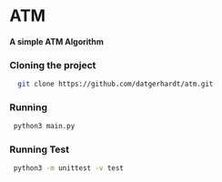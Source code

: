 # ATM

#### A simple ATM Algorithm

### Cloning the project

```bash
  git clone https://github.com/datgerhardt/atm.git
```

### Running

```bash
 python3 main.py
```

### Running Test

```bash
 python3 -m unittest -v test
```
